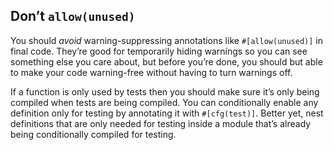 ## Don’t `allow(unused)`

You should *avoid* warning-suppressing annotations like `#[allow(unused)]` in final code. They’re good for temporarily hiding warnings so you can see something else you care about, but before you’re done, you should but able to make your code warning-free without having to turn warnings off.

If a function is only used by tests then you should make sure it’s only being compiled when tests are being compiled. You can conditionally enable any definition only for testing by annotating it with `#[cfg(test)]`. Better yet, nest definitions that are only needed for testing inside a module that’s already being conditionally compiled for testing.

